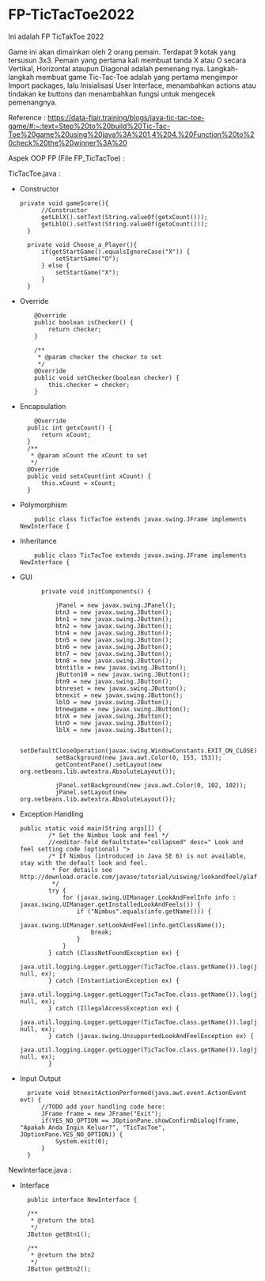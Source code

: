 # FP-TicTacToe2022
Ini adalah FP TicTakToe 2022

Game ini akan dimainkan oleh 2 orang pemain. Terdapat 9 kotak yang tersusun 3x3. 
Pemain yang pertama kali membuat tanda X atau O secara Vertikal, Horizontal ataupun 
Diagonal adalah pemenang nya.
Langkah-langkah membuat game Tic-Tac-Toe adalah yang pertama mengimpor Import packages, lalu 
Inisialisasi User Interface, menambahkan actions atau tindakan ke buttons dan menambahkan fungsi untuk mengecek pemenangnya.

Reference :
https://data-flair.training/blogs/java-tic-tac-toe-game/#:~:text=Step%20to%20build%20Tic-Tac-Toe%20game%20using%20java%3A%201,4%204.%20Function%20to%20check%20the%20winner%3A%20

Aspek OOP FP (File FP_TicTacToe) :

TicTacToe.java :
- Constructor

      private void gameScore(){
            //Constructor
            getLblX().setText(String.valueOf(getxCount()));
            getLblO().setText(String.valueOf(getoCount()));
        }

        private void Choose_a_Player(){
            if(getStartGame().equalsIgnoreCase("X")) {
                setStartGame("O");
            } else {
                setStartGame("X");
            }
        }  
        
- Override

          @Override
          public boolean isChecker() {
              return checker;
          }

          /**
           * @param checker the checker to set
           */
          @Override
          public void setChecker(boolean checker) {
              this.checker = checker;
          }


- Encapsulation

          @Override
        public int getxCount() {
            return xCount;
        }
        /**
         * @param xCount the xCount to set
         */
        @Override
        public void setxCount(int xCount) {
            this.xCount = xCount;
        }

- Polymorphism

          public class TicTacToe extends javax.swing.JFrame implements NewInterface {
          


- Inheritance

          public class TicTacToe extends javax.swing.JFrame implements NewInterface { 

                
- GUI

            private void initComponents() {

                jPanel = new javax.swing.JPanel();
                btn3 = new javax.swing.JButton();
                btn1 = new javax.swing.JButton();
                btn2 = new javax.swing.JButton();
                btn4 = new javax.swing.JButton();
                btn5 = new javax.swing.JButton();
                btn6 = new javax.swing.JButton();
                btn7 = new javax.swing.JButton();
                btn8 = new javax.swing.JButton();
                btntitle = new javax.swing.JButton();
                jButton10 = new javax.swing.JButton();
                btn9 = new javax.swing.JButton();
                btnreset = new javax.swing.JButton();
                btnexit = new javax.swing.JButton();
                lblO = new javax.swing.JButton();
                btnewgame = new javax.swing.JButton();
                btnX = new javax.swing.JButton();
                btnO = new javax.swing.JButton();
                lblX = new javax.swing.JButton();

                setDefaultCloseOperation(javax.swing.WindowConstants.EXIT_ON_CLOSE);
                setBackground(new java.awt.Color(0, 153, 153));
                getContentPane().setLayout(new org.netbeans.lib.awtextra.AbsoluteLayout());

                jPanel.setBackground(new java.awt.Color(0, 102, 102));
                jPanel.setLayout(new org.netbeans.lib.awtextra.AbsoluteLayout());


- Exception Handling

      public static void main(String args[]) {
              /* Set the Nimbus look and feel */
              //<editor-fold defaultstate="collapsed" desc=" Look and feel setting code (optional) ">
              /* If Nimbus (introduced in Java SE 6) is not available, stay with the default look and feel.
               * For details see http://download.oracle.com/javase/tutorial/uiswing/lookandfeel/plaf.html 
               */
              try {
                  for (javax.swing.UIManager.LookAndFeelInfo info : javax.swing.UIManager.getInstalledLookAndFeels()) {
                      if ("Nimbus".equals(info.getName())) {
                          javax.swing.UIManager.setLookAndFeel(info.getClassName());
                          break;
                      }
                  }
              } catch (ClassNotFoundException ex) {
                  java.util.logging.Logger.getLogger(TicTacToe.class.getName()).log(java.util.logging.Level.SEVERE, null, ex);
              } catch (InstantiationException ex) {
                  java.util.logging.Logger.getLogger(TicTacToe.class.getName()).log(java.util.logging.Level.SEVERE, null, ex);
              } catch (IllegalAccessException ex) {
                  java.util.logging.Logger.getLogger(TicTacToe.class.getName()).log(java.util.logging.Level.SEVERE, null, ex);
              } catch (javax.swing.UnsupportedLookAndFeelException ex) {
                  java.util.logging.Logger.getLogger(TicTacToe.class.getName()).log(java.util.logging.Level.SEVERE, null, ex);
              }


  
- Input Output

        private void btnexitActionPerformed(java.awt.event.ActionEvent evt) {                                        
            //TODO add your handling code here:
            JFrame frame = new JFrame("Exit");
            if(YES_NO_OPTION == JOptionPane.showConfirmDialog(frame, "Apakah Anda Ingin Keluar?", "TicTacToe", JOptionPane.YES_NO_OPTION)) {
                System.exit(0);
            } 
        } 
    
NewInterface.java :
- Interface

        public interface NewInterface {

        /**
         * @return the btn1
         */
        JButton getBtn1();

        /**
         * @return the btn2
         */
        JButton getBtn2();

